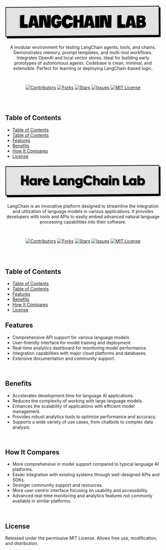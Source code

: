 <p align="center">
   <img src="https://raw.githubusercontent.com/harehimself/langchain-lab/master/langchain-lab.png">
</p>

<p align="center">
   A modular environment for testing LangChain agents, tools, and chains. Demonstrates memory, prompt templates, and multi-tool workflows. Integrates OpenAI and local vector stores. Ideal for building early prototypes of autonomous agents. Codebase is clean, minimal, and extensible. Perfect for learning or deploying LangChain-based logic.
</p>
<br>

<p align="center">
  <a href="https://github.com/harehimself/langchain-lab/graphs/contributors">
    <img src="https://img.shields.io/github/contributors/harehimself/langchain-lab" alt="Contributors"></a>
  <a href="https://github.com/harehimself/langchain-lab/network/members">
    <img src="https://img.shields.io/github/forks/harehimself/langchain-lab" alt="Forks"></a>
  <a href="https://github.com/harehimself/langchain-lab/stargazers">
    <img src="https://img.shields.io/github/stars/harehimself/langchain-lab" alt="Stars"></a>
  <a href="https://github.com/harehimself/langchain-lab/issues">
    <img src="https://img.shields.io/github/issues/harehimself/langchain-lab" alt="Issues"></a>
  <a href="https://github.com/harehimself/langchain-lab/blob/main/LICENSE">
    <img src="https://img.shields.io/github/license/harehimself/langchain-lab" alt="MIT License"></a>
</p>

<br><br>

## Table of Contents
- [Table of Contents](#table-of-contents)
- [Table of Contents](#table-of-contents-1)
- [Features](#features)
- [Benefits](#benefits)
- [How It Compares](#how-it-compares)
- [License](#license)

<p align="center">
   <img src="https://raw.githubusercontent.com/harehimself/langchain-lab/master/Hare_Langchain-Lab.png">
</p>

<p align="center">
   LangChain is an innovative platform designed to streamline the integration and utilization of language models in various applications. It provides developers with tools and APIs to easily embed advanced natural language processing capabilities into their software.
</p>
<br>

<p align="center">
  <a href="https://github.com/harehimself/langchain-lab/graphs/contributors">
    <img src="https://img.shields.io/github/contributors/harehimself/langchain-lab" alt="Contributors"></a>
  <a href="https://github.com/harehimself/langchain-lab/network/members">
    <img src="https://img.shields.io/github/forks/harehimself/langchain-lab" alt="Forks"></a>
  <a href="https://github.com/harehimself/langchain-lab/stargazers">
    <img src="https://img.shields.io/github/stars/harehimself/langchain-lab" alt="Stars"></a>
  <a href="https://github.com/harehimself/langchain-lab/issues">
    <img src="https://img.shields.io/github/issues/harehimself/langchain-lab" alt="Issues"></a>
  <a href="https://github.com/harehimself/langchain-lab/blob/main/LICENSE">
    <img src="https://img.shields.io/github/license/harehimself/langchain-lab" alt="MIT License"></a>
</p>

<br><br>

## Table of Contents
- [Table of Contents](#table-of-contents)
- [Table of Contents](#table-of-contents-1)
- [Features](#features)
- [Benefits](#benefits)
- [How It Compares](#how-it-compares)
- [License](#license)

## Features
- Comprehensive API support for various language models.
- User-friendly interface for model training and deployment.
- Real-time analytics dashboard for monitoring model performance.
- Integration capabilities with major cloud platforms and databases.
- Extensive documentation and community support.
<br>

## Benefits
- Accelerates development time for language AI applications.
- Reduces the complexity of working with large language models.
- Enhances the scalability of applications with efficient model management.
- Provides robust analytics tools to optimize performance and accuracy.
- Supports a wide variety of use cases, from chatbots to complex data analysis.
<br>

## How It Compares
- More comprehensive in model support compared to typical language AI platforms.
- Easier integration with existing systems through well-designed APIs and SDKs.
- Stronger community support and resources.
- More user-centric interface focusing on usability and accessibility.
- Advanced real-time monitoring and analytics features not commonly available in similar platforms.
<br>

## License
Released under the permissive MIT License. Allows free use, modification, and distribution.
